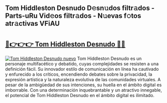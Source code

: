 ## Tom Hiddleston Desnudo D𝚎sn𝚞dos filtr𝚊dos - Parts-uRu Vid𝚎os filtr𝚊dos - N𝚞evas f𝚘tos atr𝚊ctivas VFiAU

# <h2><a href="http://mb1mpb.tromn.icu/?c=Tom+Hiddleston+Desnudo">🔗👉👉👉 Tom Hiddleston Desnudo 🔗🔗</a></h2>

[![Tom Hiddleston Desnudo nuevo](https://i.imgur.com/pEAQMta.gif)](http://mb1mpb.tromn.icu/?c=Tom+Hiddleston+Desnudo)
Tom Hiddleston Desnudo es un personaje multifacético y debatido, cuyas complejidades se resisten a una definición fácil.  Su innovador estilo de comunicación en línea ha cautivado y enfurecido a los críticos, encendiendo debates sobre la privacidad, la expresión artística y la naturaleza evolutiva de las comunidades virtuales. A pesar de la ambigüedad de sus intenciones, su huella en el ámbito digital es imborrable. Con una determinación inquebrantable y un atractivo innegable, el potencial de Tom Hiddleston Desnudo en el ámbito digital es ilimitado.
